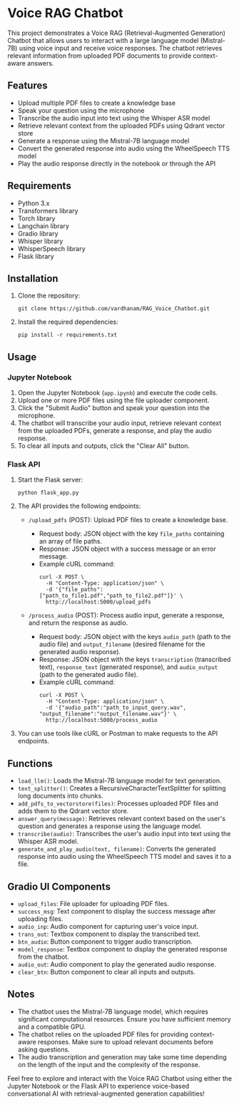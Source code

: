# Voice RAG Chatbot

This project demonstrates a Voice RAG (Retrieval-Augmented Generation) Chatbot that allows users to interact with a large language model (Mistral-7B) using voice input and receive voice responses. The chatbot retrieves relevant information from uploaded PDF documents to provide context-aware answers.

## Features

- Upload multiple PDF files to create a knowledge base
- Speak your question using the microphone
- Transcribe the audio input into text using the Whisper ASR model
- Retrieve relevant context from the uploaded PDFs using Qdrant vector store
- Generate a response using the Mistral-7B language model
- Convert the generated response into audio using the WheelSpeech TTS model
- Play the audio response directly in the notebook or through the API

## Requirements

- Python 3.x
- Transformers library
- Torch library
- Langchain library
- Gradio library
- Whisper library
- WhisperSpeech library
- Flask library

## Installation

1. Clone the repository:

   ```
   git clone https://github.com/vardhanam/RAG_Voice_Chatbot.git
   ```

2. Install the required dependencies:

   ```
   pip install -r requirements.txt
   ```

## Usage

### Jupyter Notebook

1. Open the Jupyter Notebook (`app.ipynb`) and execute the code cells.
2. Upload one or more PDF files using the file uploader component.
3. Click the "Submit Audio" button and speak your question into the microphone.
4. The chatbot will transcribe your audio input, retrieve relevant context from the uploaded PDFs, generate a response, and play the audio response.
5. To clear all inputs and outputs, click the "Clear All" button.

### Flask API

1. Start the Flask server:

   ```
   python flask_app.py
   ```

2. The API provides the following endpoints:

   - `/upload_pdfs` (POST): Upload PDF files to create a knowledge base.
     - Request body: JSON object with the key `file_paths` containing an array of file paths.
     - Response: JSON object with a success message or an error message.
     - Example cURL command:
       ```
       curl -X POST \
         -H "Content-Type: application/json" \
         -d '{"file_paths":["path_to_file1.pdf","path_to_file2.pdf"]}' \
         http://localhost:5000/upload_pdfs
       ```

   - `/process_audio` (POST): Process audio input, generate a response, and return the response as audio.
     - Request body: JSON object with the keys `audio_path` (path to the audio file) and `output_filename` (desired filename for the generated audio response).
     - Response: JSON object with the keys `transcription` (transcribed text), `response_text` (generated response), and `audio_output` (path to the generated audio file).
     - Example cURL command:
       ```
       curl -X POST \
         -H "Content-Type: application/json" \
         -d '{"audio_path":"path_to_input_query.wav", "output_filename":"output_filename.wav"}' \
         http://localhost:5000/process_audio
       ```

3. You can use tools like cURL or Postman to make requests to the API endpoints.

## Functions

- `load_llm()`: Loads the Mistral-7B language model for text generation.
- `text_splitter()`: Creates a RecursiveCharacterTextSplitter for splitting long documents into chunks.
- `add_pdfs_to_vectorstore(files)`: Processes uploaded PDF files and adds them to the Qdrant vector store.
- `answer_query(message)`: Retrieves relevant context based on the user's question and generates a response using the language model.
- `transcribe(audio)`: Transcribes the user's audio input into text using the Whisper ASR model.
- `generate_and_play_audio(text, filename)`: Converts the generated response into audio using the WheelSpeech TTS model and saves it to a file.

## Gradio UI Components

- `upload_files`: File uploader for uploading PDF files.
- `success_msg`: Text component to display the success message after uploading files.
- `audio_inp`: Audio component for capturing user's voice input.
- `trans_out`: Textbox component to display the transcribed text.
- `btn_audio`: Button component to trigger audio transcription.
- `model_response`: Textbox component to display the generated response from the chatbot.
- `audio_out`: Audio component to play the generated audio response.
- `clear_btn`: Button component to clear all inputs and outputs.

## Notes

- The chatbot uses the Mistral-7B language model, which requires significant computational resources. Ensure you have sufficient memory and a compatible GPU.
- The chatbot relies on the uploaded PDF files for providing context-aware responses. Make sure to upload relevant documents before asking questions.
- The audio transcription and generation may take some time depending on the length of the input and the complexity of the response.

Feel free to explore and interact with the Voice RAG Chatbot using either the Jupyter Notebook or the Flask API to experience voice-based conversational AI with retrieval-augmented generation capabilities!